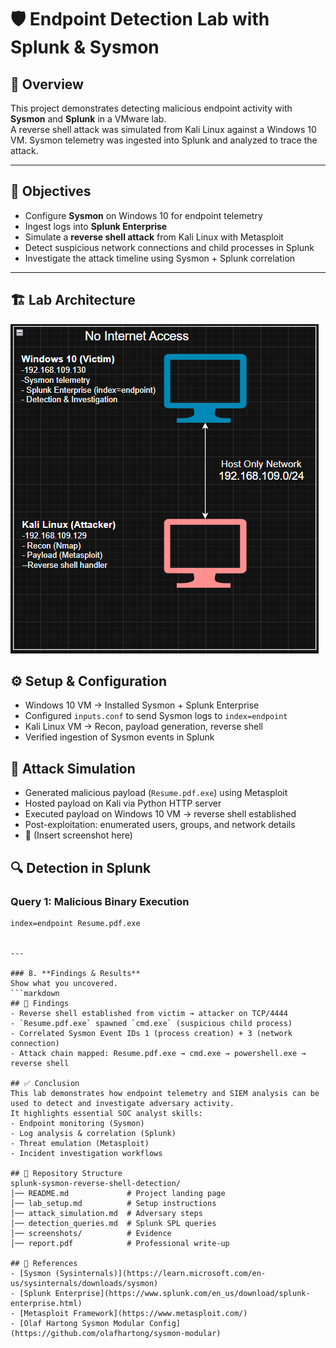 # 🛡️ Endpoint Detection Lab with Splunk & Sysmon

## 📖 Overview
This project demonstrates detecting malicious endpoint activity with **Sysmon** and **Splunk** in a VMware lab.  
A reverse shell attack was simulated from Kali Linux against a Windows 10 VM. Sysmon telemetry was ingested into Splunk and analyzed to trace the attack.

---

## 🎯 Objectives
- Configure **Sysmon** on Windows 10 for endpoint telemetry
- Ingest logs into **Splunk Enterprise**
- Simulate a **reverse shell attack** from Kali Linux with Metasploit
- Detect suspicious network connections and child processes in Splunk
- Investigate the attack timeline using Sysmon + Splunk correlation

---

## 🏗️ Lab Architecture

![Alt text](screenshots/Screenshot_2025-09-10_053151.png)

## ⚙️ Setup & Configuration
- Windows 10 VM → Installed Sysmon + Splunk Enterprise
- Configured `inputs.conf` to send Sysmon logs to `index=endpoint`
- Kali Linux VM → Recon, payload generation, reverse shell
- Verified ingestion of Sysmon events in Splunk

## 🚨 Attack Simulation
- Generated malicious payload (`Resume.pdf.exe`) using Metasploit
- Hosted payload on Kali via Python HTTP server
- Executed payload on Windows 10 VM → reverse shell established
- Post-exploitation: enumerated users, groups, and network details
- 📸 (Insert screenshot here)

## 🔍 Detection in Splunk

### Query 1: Malicious Binary Execution
```spl
index=endpoint Resume.pdf.exe


---

### 8. **Findings & Results**
Show what you uncovered.  
```markdown
## 📑 Findings
- Reverse shell established from victim → attacker on TCP/4444
- `Resume.pdf.exe` spawned `cmd.exe` (suspicious child process)
- Correlated Sysmon Event IDs 1 (process creation) + 3 (network connection)
- Attack chain mapped: Resume.pdf.exe → cmd.exe → powershell.exe → reverse shell

## ✅ Conclusion
This lab demonstrates how endpoint telemetry and SIEM analysis can be used to detect and investigate adversary activity.  
It highlights essential SOC analyst skills:
- Endpoint monitoring (Sysmon)  
- Log analysis & correlation (Splunk)  
- Threat emulation (Metasploit)  
- Incident investigation workflows  

## 📂 Repository Structure
splunk-sysmon-reverse-shell-detection/
│── README.md             # Project landing page
│── lab_setup.md          # Setup instructions
│── attack_simulation.md  # Adversary steps
│── detection_queries.md  # Splunk SPL queries
│── screenshots/          # Evidence
│── report.pdf            # Professional write-up

## 🔗 References
- [Sysmon (Sysinternals)](https://learn.microsoft.com/en-us/sysinternals/downloads/sysmon)
- [Splunk Enterprise](https://www.splunk.com/en_us/download/splunk-enterprise.html)
- [Metasploit Framework](https://www.metasploit.com/)
- [Olaf Hartong Sysmon Modular Config](https://github.com/olafhartong/sysmon-modular)
